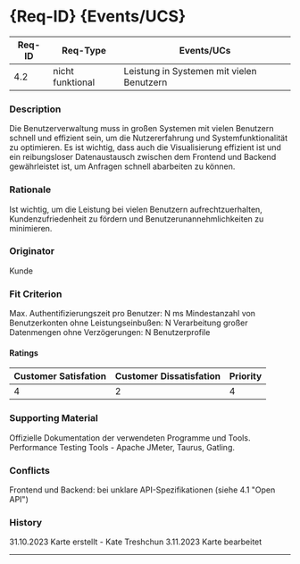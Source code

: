 # {Req-ID} {Events/UCS}

| Req-ID | Req-Type         | Events/UCs                                |
|--------|------------------|-------------------------------------------|
| 4.2    | nicht funktional | Leistung in Systemen mit vielen Benutzern |

### Description
Die Benutzerverwaltung muss in großen Systemen mit vielen Benutzern  schnell und effizient sein, um die Nutzererfahrung und Systemfunktionalität zu optimieren.
Es ist wichtig, dass auch die Visualisierung effizient ist und ein reibungsloser Datenaustausch zwischen dem Frontend und Backend gewährleistet ist, um Anfragen schnell abarbeiten zu können.
### Rationale
Ist wichtig, um die Leistung bei vielen Benutzern aufrechtzuerhalten, Kundenzufriedenheit zu fördern und Benutzerunannehmlichkeiten zu minimieren.

### Originator
Kunde

### Fit Criterion
Max. Authentifizierungszeit pro Benutzer: N ms
Mindestanzahl von Benutzerkonten ohne Leistungseinbußen: N
Verarbeitung großer Datenmengen ohne Verzögerungen: N Benutzerprofile

#### Ratings
| Customer Satisfation | Customer Dissatisfation | Priority |
|----------------------|-------------------------|----------|
| 4                    | 2                       | 4        |

### Supporting Material
Offizielle Dokumentation der verwendeten Programme und Tools.
Performance Testing Tools - Apache JMeter, Taurus, Gatling. 

### Conflicts
Frontend und Backend: bei unklare API-Spezifikationen (siehe 4.1 "Open API")

### History

31.10.2023 Karte erstellt - Kate Treshchun 
3.11.2023 Karte bearbeitet


---
